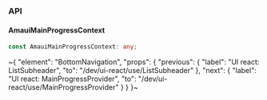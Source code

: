

### API

#### AmauiMainProgressContext

```ts
const AmauiMainProgressContext: any;
```


~{
  "element": "BottomNavigation",
  "props": {
    "previous": {
      "label": "UI react: ListSubheader",
      "to": "/dev/ui-react/use/ListSubheader"
    },
    "next": {
      "label": "UI react: MainProgressProvider",
      "to": "/dev/ui-react/use/MainProgressProvider"
    }
  }
}~
